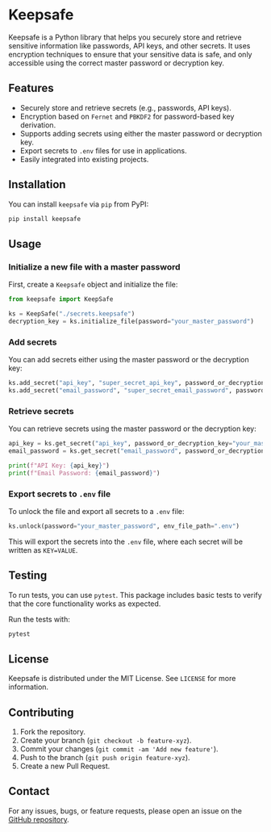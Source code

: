 # Keepsafe

Keepsafe is a Python library that helps you securely store and retrieve sensitive information like passwords, API keys, and other secrets. It uses encryption techniques to ensure that your sensitive data is safe, and only accessible using the correct master password or decryption key.

## Features

- Securely store and retrieve secrets (e.g., passwords, API keys).
- Encryption based on `Fernet` and `PBKDF2` for password-based key derivation.
- Supports adding secrets using either the master password or decryption key.
- Export secrets to `.env` files for use in applications.
- Easily integrated into existing projects.

## Installation

You can install `keepsafe` via `pip` from PyPI:

```bash
pip install keepsafe
```

## Usage

### Initialize a new file with a master password

First, create a `Keepsafe` object and initialize the file:

```python
from keepsafe import KeepSafe

ks = KeepSafe("./secrets.keepsafe")
decryption_key = ks.initialize_file(password="your_master_password")
```

### Add secrets

You can add secrets either using the master password or the decryption key:

```python
ks.add_secret("api_key", "super_secret_api_key", password_or_decryption_key="your_master_password")
ks.add_secret("email_password", "super_secret_email_password", password_or_decryption_key=decryption_key)
```

### Retrieve secrets

You can retrieve secrets using the master password or the decryption key:

```python
api_key = ks.get_secret("api_key", password_or_decryption_key="your_master_password")
email_password = ks.get_secret("email_password", password_or_decryption_key=decryption_key)

print(f"API Key: {api_key}")
print(f"Email Password: {email_password}")
```

### Export secrets to `.env` file

To unlock the file and export all secrets to a `.env` file:

```python
ks.unlock(password="your_master_password", env_file_path=".env")
```

This will export the secrets into the `.env` file, where each secret will be written as `KEY=VALUE`.

## Testing

To run tests, you can use `pytest`. This package includes basic tests to verify that the core functionality works as expected.

Run the tests with:

```bash
pytest
```

## License

Keepsafe is distributed under the MIT License. See `LICENSE` for more information.

## Contributing

1. Fork the repository.
2. Create your branch (`git checkout -b feature-xyz`).
3. Commit your changes (`git commit -am 'Add new feature'`).
4. Push to the branch (`git push origin feature-xyz`).
5. Create a new Pull Request.

## Contact

For any issues, bugs, or feature requests, please open an issue on the [GitHub repository](https://github.com/muhammad-fiaz/keepsafe).

